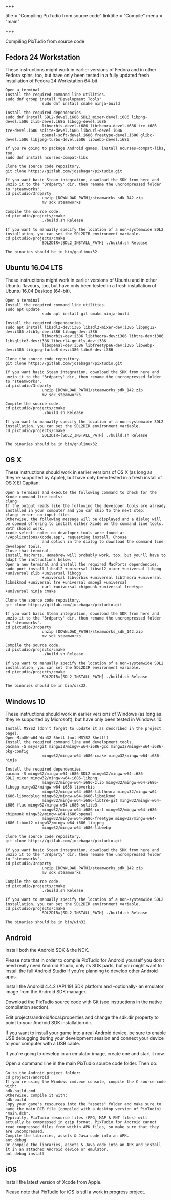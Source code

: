 +++

title = "Compiling PixTudio from source code"
linktitle = "Compile"
menu = "main"

+++

Compiling PixTudio from source code

## Fedora 24 Workstation

These instructions might work in earlier versions of Fedora and in other Fedora spins, too, but have only been tested in a fully updated fresh installation of Fedora 24 Workstation 64-bit.

    Open a terminal
    Install the required command line utilities.
    sudo dnf group install "Development Tools"
                    sudo dnf install cmake ninja-build

    Install the required dependencies.
    sudo dnf install SDL2-devel.i686 SDL2_mixer-devel.i686 libpng-devel.i686 zlib-devel.i686 libogg-devel.i686
                    libvorbis-devel.i686 libtheora-devel.i686 tre.i686 tre-devel.i686 sqlite-devel.i686 libcurl-devel.i686
                    openal-soft-devel.i686 freetype-devel.i686 glibc-devel.i686 libjpeg-turbo-devel.i686 libwebp-devel.i686

    If you're going to package Android games, install ncurses-compat-libs, too.
    sudo dnf install ncurses-compat-libs

    Clone the source code repository.
    git clone https://gitlab.com/josebagar/pixtudio.git

    If you want basic Steam integration, download the SDK from here and unzip it to the '3rdparty' dir, then rename the uncrompressed folder to "steamworks".
    cd pixtudio/3rdparty
                    unzip [DOWNLOAD_PATH]/steamworks_sdk_142.zip
                    mv sdk steamworks

    Compile the source code.
    cd pixtudio/projects/cmake
                    ./build.sh Release

    If you want to manually specify the location of a non-systemwide SDL2 installation, you can set the SDL2DIR environment variable.
    cd pixtudio/projects/cmake
                    SDL2DIR=[SDL2_INSTALL_PATH] ./build.sh Release

    The binaries should be in bin/gnulinux32.

## Ubuntu 16.04 LTS

These instructions might work in earlier versions of Ubuntu and in other Ubuntu flavours, too, but have only been tested in a fresh installation of Ubuntu 16.04 Desktop (64-bit).

    Open a terminal
    Install the required command line utilities.
    sudo apt update
                    sudo apt install git cmake ninja-build

    Install the required dependencies.
    sudo apt install libsdl2-dev:i386 libsdl2-mixer-dev:i386 libpng12-dev:i386 zlib1g-dev:i386 libogg-dev:i386
                    libvorbis-dev:i386 libtheora-dev:i386 libtre-dev:i386 libsqlite3-dev:i386 libcurl4-gnutls-dev:i386
                    libopenal-dev:i386 libfreetype6-dev:i386 libwebp-dev:i386 libjpeg-turbo8-dev:i386 libc6-dev-i386

    Clone the source code repository.
    git clone https://gitlab.com/josebagar/pixtudio.git

    If you want basic Steam integration, download the SDK from here and unzip it to the '3rdparty' dir, then rename the uncrompressed folder to "steamworks".
    cd pixtudio/3rdparty
                    unzip [DOWNLOAD_PATH]/steamworks_sdk_142.zip
                    mv sdk steamworks

    Compile the source code.
    cd pixtudio/projects/cmake
                    ./build.sh Release

    If you want to manually specify the location of a non-systemwide SDL2 installation, you can set the SDL2DIR environment variable.
    cd pixtudio/projects/cmake
                    SDL2DIR=[SDL2_INSTALL_PATH] ./build.sh Release

    The binaries should be in bin/gnulinux32.

## OS X

These instructions should work in earlier versions of OS X (as long as they're supported by Apple), but have only been tested in a fresh install of OS X El Capitan.

    Open a Terminal and execute the following command to check for the Xcode command line tools:
    clang
    If the output reads like the following the developer tools are already installed in your computer and you can skip to the next step:
    clang: error: no input files
    Otherwise, the following message will be displayed and a dialog will be opened offering to install either Xcode or the command line tools. Both should work.
    xcode-select: note: no developer tools were found at '/Applications/Xcode.app', requesting install. Choose
                    and option in the dialog to download the command line developer tools.
    Close that terminal.
    Install MacPorts. Homebrew will probably work, too, but you'll have to adapt the instructions below.
    Open a new terminal and install the required MacPorts dependencies.
    sudo port install libsdl2 +universal libsdl2_mixer +universal libpng +universal zlib +universal libogg
                    +universal libvorbis +universal libtheora +universal libmikmod +universal tre +universal smpeg2 +universal
                    curl +universal chipmunk +universal freetype +universal ninja cmake

    Clone the source code repository.
    git clone https://gitlab.com/josebagar/pixtudio.git

    If you want basic Steam integration, download the SDK from here and unzip it to the '3rdparty' dir, then rename the uncrompressed folder to "steamworks".
    cd pixtudio/3rdparty
                    unzip [DOWNLOAD_PATH]/steamworks_sdk_142.zip
                    mv sdk steamworks

    Compile the source code.
    cd pixtudio/projects/cmake
                    ./build.sh Release

    If you want to manually specify the location of a non-systemwide SDL2 installation, you can set the SDL2DIR environment variable.
    cd pixtudio/projects/cmake
                    SDL2DIR=[SDL2_INSTALL_PATH] ./build.sh Release

    The binaries should be in bin/osx32.

## Windows 10

These instructions should work in earlier versions of Windows (as long as they're supported by Microsoft), but have only been tested in Windows 10.

    Install MSYS2 (don't forget to update it as described in the project page).
    Open MinGW-w64 Win32 Shell (not MSYS2 Shell!)
    Install the required command line and development tools.
    pacman -S msys/git mingw32/mingw-w64-i686-gcc mingw32/mingw-w64-i686-pkg-config
                    mingw32/mingw-w64-i686-cmake mingw32/mingw-w64-i686-ninja

    Install the required dependencies.
    pacman -S mingw32/mingw-w64-i686-SDL2 mingw32/mingw-w64-i686-SDL2_mixer mingw32/mingw-w64-i686-libpng
                    mingw32/mingw-w64-i686-zlib mingw32/mingw-w64-i686-libogg mingw32/mingw-w64-i686-libvorbis
                    mingw32/mingw-w64-i686-libtheora mingw32/mingw-w64-i686-libmodplug mingw32/mingw-w64-i686-libmikmod
                    mingw32/mingw-w64-i686-libtre-git mingw32/mingw-w64-i686-flac mingw32/mingw-w64-i686-sqlite3
                    mingw32/mingw-w64-i686-curl mingw32/mingw-w64-i686-chipmunk mingw32/mingw-w64-i686-openal
                    mingw32/mingw-w64-i686-freetype mingw32/mingw-w64-i686-libxml2 mingw32/mingw-w64-i686-libjpeg
                    mingw32/mingw-w64-i686-libwebp

    Clone the source code repository.
    git clone https://gitlab.com/josebagar/pixtudio.git

    If you want basic Steam integration, download the SDK from here and unzip it to the '3rdparty' dir, then rename the uncrompressed folder to "steamworks".
    cd pixtudio/3rdparty
                    unzip [DOWNLOAD_PATH]/steamworks_sdk_142.zip
                    mv sdk steamworks

    Compile the source code.
    cd pixtudio/projects/cmake
                    ./build.sh Release

    If you want to manually specify the location of a non-systemwide SDL2 installation, you can set the SDL2DIR environment variable.
    cd pixtudio/projects/cmake
                    SDL2DIR=[SDL2_INSTALL_PATH] ./build.sh Release

    The binaries should be in bin/win32.

## Android

Install both the Android SDK & the NDK.

Please note that in order to compile PixTudio for Android yourself you don't need really need Android Studio, only its SDK parts, but you might want to install the full Android Studio if you're planning to develop other Android apps.

Install the Android 4.4.2 (API 19) SDK platform and -optionally- an emulator image from the Android SDK manager.

Download the PixTudio source code with Git (see instructions in the native compilation section).

Edit projects/android/local.properties and change the sdk.dir property to point to your Android SDK installation dir.

If you want to install your game into a real Android device, be sure to enable USB debugging during your development session and connect your device to your computer with a USB cable.

If you're going to develop in an emulator image, create one and start it now.

Open a command line in the main PixTudio source code folder. Then do:

    Go to the Android project folder:
    cd projects/android
    If you're using the Windows cmd.exe console, compile the C source code with:
    ndk-build.cmd
    Otherwise, compile it with:
    ndk-build
    Copy your game's resources into the "assets" folder and make sure to name the main DCB file (compiled with a desktop version of PixTudio) "main.dcb".
    Typically, PixTudio resource files (FPG, MAP & FNT files) will actually be compressed in gzip format. PixTudio for Android cannot read compressed files from within APK files, so make sure that they are uncompressed.
    Compile the libraries, assets & Java code into an APK.
    ant debug
    Or compile the libraries, assets & Java code into an APK and install it in an attached Android device or emulator.
    ant debug install

## iOS

Install the latest version of Xcode from Apple.

Please note that PixTudio for iOS is still a work in progress project.
